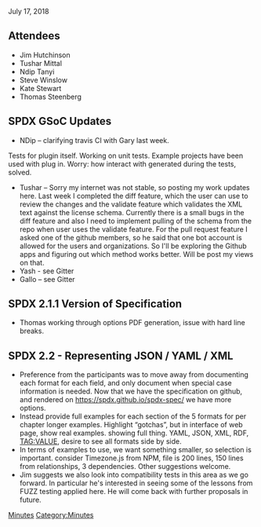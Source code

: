 July 17, 2018

## Attendees

  - Jim Hutchinson
  - Tushar Mittal
  - Ndip Tanyi
  - Steve Winslow
  - Kate Stewart
  - Thomas Steenberg

## SPDX GSoC Updates

  - NDip – clarifying travis CI with Gary last week.

Tests for plugin itself. Working on unit tests. Example projects have
been used with plug in. Worry: how interact with generated during the
tests, solved.

  - Tushar – Sorry my internet was not stable, so posting my work
    updates here. Last week I completed the diff feature, which the user
    can use to review the changes and the validate feature which
    validates the XML text against the license schema. Currently there
    is a small bugs in the diff feature and also I need to implement
    pulling of the schema from the repo when user uses the validate
    feature. For the pull request feature I asked one of the github
    members, so he said that one bot account is allowed for the users
    and organizations. So I'll be exploring the Github apps and figuring
    out which method works better. Will be post my views on that.
  - Yash - see Gitter
  - Gallo – see Gitter

## SPDX 2.1.1 Version of Specification

  - Thomas working through options PDF generation, issue with hard line
    breaks.

## SPDX 2.2 - Representing JSON / YAML / XML

  - Preference from the participants was to move away from documenting
    each format for each field, and only document when special case
    information is needed. Now that we have the specification on github,
    and rendered on <https://spdx.github.io/spdx-spec/> we have more
    options.
  - Instead provide full examples for each section of the 5 formats for
    per chapter longer examples. Highlight “gotchas”, but in interface
    of web page, show real examples. showing full thing. YAML, JSON,
    XML, RDF, <TAG:VALUE>, desire to see all formats side by side.
  - In terms of examples to use, we want something smaller, so selection
    is important. consider Timezone.js from NPM, file is 200 lines, 150
    lines from relationships, 3 dependencies. Other suggestions welcome.
  - Jim suggests we also look into compatibility tests in this area as
    we go forward. In particular he's interested in seeing some of the
    lessons from FUZZ testing applied here. He will come back with
    further proposals in future.

[Minutes](Category:Technical "wikilink")
[Category:Minutes](Category:Minutes "wikilink")
